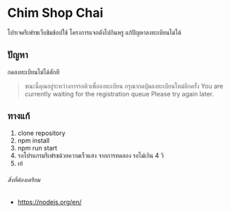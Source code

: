 # Chim Shop Chai
 โปรเจครีเฟรชเว็บชิมช้อปใช้ โครงการแจกตังไปกินหรู แก้ปัญหาลงทะเบียนไม่ได้

## ปัญหา
 กดลงทะเบียนไม่ได้สักที
 > ขณะนี้คุณอยู่ระหว่างการรอคิวเพื่อลงทะเบียน กรุณากดปุ่มลงทะเบียนใหม่อีกครั้ง
 > You are currently waiting for the registration queue Please try again later.
 
## ทางแก้
 1. clone repository
 2. npm install
 3. npm run start
 4. รอโปรแกรมรีเฟรชด้วยความเร็วแสง จากการทดลอง รอไม่เกิน 4 วิ
 5. เย้

###### สิ่งที่ต้องเตรียม
 - https://nodejs.org/en/